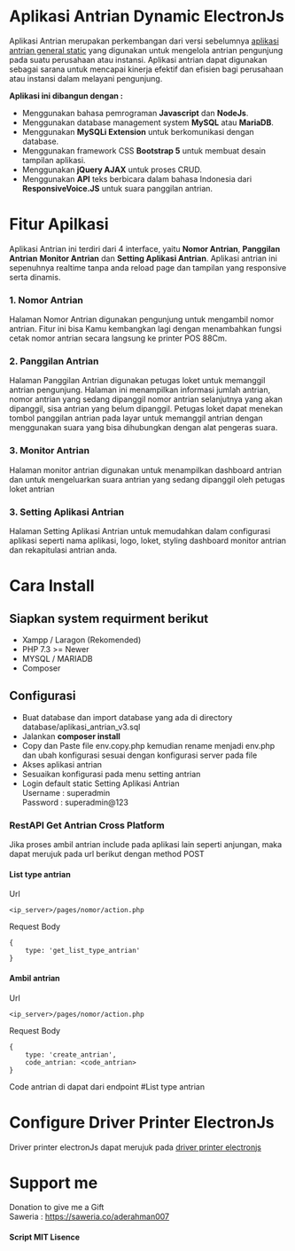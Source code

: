 # Aplikasi Antrian Dynamic ElectronJs

Aplikasi Antrian merupakan perkembangan dari versi sebelumnya [aplikasi antrian general static](https://github.com/aderahman007/aplikasi-antrian-general-static) yang digunakan untuk mengelola antrian pengunjung pada suatu perusahaan atau instansi. Aplikasi antrian dapat digunakan sebagai sarana untuk mencapai kinerja efektif dan efisien bagi perusahaan atau instansi dalam melayani pengunjung.

**Aplikasi ini dibangun dengan :**

- Menggunakan bahasa pemrograman **Javascript** dan **NodeJs**.
- Menggunakan database management system **MySQL** atau **MariaDB**.
- Menggunakan **MySQLi Extension** untuk berkomunikasi dengan database.
- Menggunakan framework CSS **Bootstrap 5** untuk membuat desain tampilan aplikasi.
- Menggunakan **jQuery AJAX** untuk proses CRUD.
- Menggunakan **API** teks berbicara dalam bahasa Indonesia dari **ResponsiveVoice.JS** untuk suara panggilan antrian.

# Fitur Apilkasi

Aplikasi Antrian ini terdiri dari 4 interface, yaitu **Nomor Antrian**, **Panggilan Antrian** **Monitor Antrian** dan **Setting Aplikasi Antrian**. Aplikasi antrian ini sepenuhnya realtime tanpa anda reload page dan tampilan yang responsive serta dinamis.

### 1. Nomor Antrian

Halaman Nomor Antrian digunakan pengunjung untuk mengambil nomor antrian. Fitur ini bisa Kamu kembangkan lagi dengan menambahkan fungsi cetak nomor antrian secara langsung ke printer POS 88Cm.

### 2. Panggilan Antrian

Halaman Panggilan Antrian digunakan petugas loket untuk memanggil antrian pengunjung. Halaman ini menampilkan informasi jumlah antrian, nomor antrian yang sedang dipanggil nomor antrian selanjutnya yang akan dipanggil, sisa antrian yang belum dipanggil. Petugas loket dapat menekan tombol panggilan antrian pada layar untuk memanggil antrian dengan menggunakan suara yang bisa dihubungkan dengan alat pengeras suara.

### 3. Monitor Antrian

Halaman monitor antrian digunakan untuk menampilkan dashboard antrian dan untuk mengeluarkan suara antrian yang sedang dipanggil oleh petugas loket antrian

### 3. Setting Aplikasi Antrian

Halaman Setting Aplikasi Antrian untuk memudahkan dalam configurasi aplikasi seperti nama aplikasi, logo, loket, styling dashboard monitor antrian dan rekapitulasi antrian anda.

# Cara Install

## Siapkan system requirment berikut

- Xampp / Laragon (Rekomended)
- PHP 7.3 >= Newer
- MYSQL / MARIADB
- Composer

## Configurasi

- Buat database dan import database yang ada di directory database/aplikasi_antrian_v3.sql
- Jalankan **composer install**
- Copy dan Paste file env.copy.php kemudian rename menjadi env.php dan ubah konfigurasi sesuai dengan konfigurasi server pada file
- Akses aplikasi antrian
- Sesuaikan konfigurasi pada menu setting antrian
- Login default static Setting Aplikasi Antrian  
  Username : superadmin  
  Password : superadmin@123  

### RestAPI Get Antrian Cross Platform

Jika proses ambil antrian include pada aplikasi lain seperti anjungan, maka dapat merujuk pada url berikut dengan method POST

#### List type antrian

Url
```
<ip_server>/pages/nomor/action.php
```

Request Body
```
{
    type: 'get_list_type_antrian'
}
```

#### Ambil antrian

Url
```
<ip_server>/pages/nomor/action.php
```

Request Body
```
{
    type: 'create_antrian',
    code_antrian: <code_antrian>
}
```
Code antrian di dapat dari endpoint #List type antrian

# Configure Driver Printer ElectronJs

Driver printer electronJs dapat merujuk pada [driver printer electronjs](https://github.com/aderahman007/driver-printer-electronjs)

# Support me

Donation to give me a Gift   
Saweria : https://saweria.co/aderahman007

#### Script MIT Lisence
